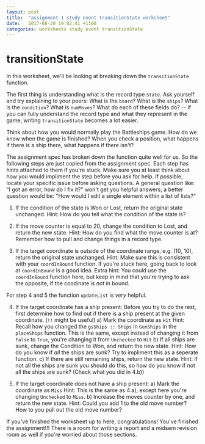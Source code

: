 ```yaml
---
layout: post
title:  "assignment 1 study event transitionState worksheet"
date:   2017-08-20 19:02:41 +1100
categories: worksheets study event transitionState
---
```

# transitionState

In this worksheet, we'll be looking at breaking down the ``transitionState`` function.

The first thing is understanding what is the record type ``State``. 
Ask yourself and try explaining to your peers:
What is the ``board``? 
What is the ``ships``? 
What is the ``condition``? 
What is ``numMoves``? 
What do each of these fields do?
-- if you can fully understand the record type and what they represent in the game, writing ``transitionState`` becomes a lot easier.

Think about how you would normally play the Battleships game. 
How do we know when the game is finished? 
When you check a position, what happens if there is a ship there, what happens if there isn't?

The assignment spec has broken down the function quite well for us. So the following steps are just copied from the assignment spec. Each step has hints attached to them if you're stuck.
Make sure you at least think about how you would impliment the step before you ask for help. If possible, locate your specific issue before asking questions. A general question like: "I got an error, how do I fix it?" won't get you helpful answers; a better question would be: "How would I edit a single element within a list of lists?"

1. If the condition of the state is Won or Lost, return the original state unchanged.
Hint: How do you tell what the condition of the state is?

2. If the move counter is equal to 20, change the condition to Lost, and return the new state.
Hint: How do you find what the move counter is at? Remember how to pull and change things in a record type.

3. If the target coordinate is outside of the coordinate range, e.g. (10, 10), return the original state unchanged.
Hint: Make sure this is consistent with your ``coordInBound`` function. If you're stuck here, going back to look at ``coordInBound`` is a good idea.
Extra hint: You could use the ``coordInBound`` function here, but keep in mind that you're trying to ask the opposite, if the coodinate is *not* in bound.

For step 4 and 5 the function ``updateList`` is *very* helpful.

4. If the target coordinate has a ship present:
Before you try to do the rest, first determine how to find out if there is a ship present at the given coordinate. (``!!`` might be useful)
  a) Mark the coordinate as ``Hit``
  Hint: Recall how you changed the ``gsShips :: Ships`` in ``GenShips`` in the ``placeShips`` function. This is the same, except instead of changing it from ``False`` to ``True``, you're changing it from ``Unchecked`` to ``Hit``
  b) If all ships are sunk, change the Condition to Won, and return the new state.
  Hint: How do you know if *all* the ships are sunk? Try to impliment this as a seperate function.
  c) If there are still remaining ships, return the new state.
  Hint: If not all the ships are sunk you should do this, so how do you know if not all the ships are sunk? (Check what you did in 4.b))
  
5. If the target coordinate does not have a ship present:
  a) Mark the coordinate as ``Miss``
  Hint: This is the same as 4.a), except here you're changing ``Unchecked`` to ``Miss``. 
  b) Increase the moves counter by one, and return the new state.
  Hint: Could you add 1 to the old move number? How to you pull out the old move number? 
  
If you've finished the worksheet up to here, congratulations! You've finished the assignment!!! There is a room for writing a report and a midsem revision room as well if you're worried about those sections.
